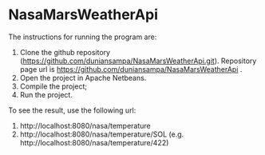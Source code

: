 # NasaMarsWeatherApi

The instructions for running the program are:
1. Clone the github repository (https://github.com/duniansampa/NasaMarsWeatherApi.git).
   Repository page url is https://github.com/duniansampa/NasaMarsWeatherApi .
2. Open the project in Apache Netbeans.
3. Compile the project;
4. Run the project.

To see the result, use the following url:
1. http://localhost:8080/nasa/temperature
2. http://localhost:8080/nasa/temperature/SOL (e.g. http://localhost:8080/nasa/temperature/422)